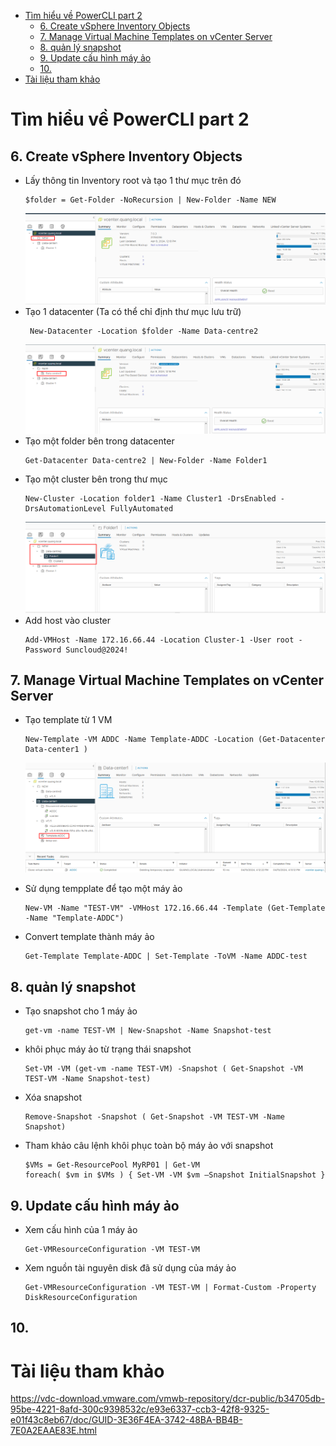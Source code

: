 - [Tìm hiểu về PowerCLI part 2](#tìm-hiểu-về-powercli-part-2)
  - [6. Create vSphere Inventory Objects](#6-create-vsphere-inventory-objects)
  - [7. Manage Virtual Machine Templates on vCenter Server](#7-manage-virtual-machine-templates-on-vcenter-server)
  - [8. quản lý snapshot](#8-quản-lý-snapshot)
  - [9. Update cấu hình máy ảo](#9-update-cấu-hình-máy-ảo)
  - [10.](#10)
- [Tài liệu tham khảo](#tài-liệu-tham-khảo)
# Tìm hiểu về PowerCLI part 2
## 6. Create vSphere Inventory Objects
- Lấy thông tin Inventory root và tạo 1 thư mục trên đó
  ```
  $folder = Get-Folder -NoRecursion | New-Folder -Name NEW
  ```
  ![Alt](/thuctap/anh/Screenshot_1112.png)
- Tạo 1 datacenter (Ta có thể chỉ định thư mục lưu trữ)
  ```
   New-Datacenter -Location $folder -Name Data-centre2
  ```
  ![Alt](/thuctap/anh/Screenshot_1113.png)
- Tạo một folder bên trong datacenter 
  ```
  Get-Datacenter Data-centre2 | New-Folder -Name Folder1
  ```
- Tạo một cluster bên trong thư mục
  ```
  New-Cluster -Location folder1 -Name Cluster1 -DrsEnabled -DrsAutomationLevel FullyAutomated
  ```
  ![Alt](/thuctap/anh/Screenshot_1114.png)
- Add host vào cluster
  ```
  Add-VMHost -Name 172.16.66.44 -Location Cluster-1 -User root -Password Suncloud@2024!
  ```
## 7. Manage Virtual Machine Templates on vCenter Server
- Tạo template từ 1 VM
  ```
  New-Template -VM ADDC -Name Template-ADDC -Location (Get-Datacenter Data-center1 )
  ```
  ![Alt](/thuctap/anh/Screenshot_1115.png)

- Sử dụng tempplate để tạo một máy ảo
  ```
  New-VM -Name "TEST-VM" -VMHost 172.16.66.44 -Template (Get-Template -Name "Template-ADDC")
  ```
- Convert template thành máy ảo
  ```
  Get-Template Template-ADDC | Set-Template -ToVM -Name ADDC-test
  ```
## 8. quản lý snapshot
- Tạo snapshot cho 1 máy ảo
  ```
  get-vm -name TEST-VM | New-Snapshot -Name Snapshot-test
  ```
- khôi phục máy ảo từ trạng thái snapshot
  ```
  Set-VM -VM (get-vm -name TEST-VM) -Snapshot ( Get-Snapshot -VM TEST-VM -Name Snapshot-test)
  ```
- Xóa snapshot
  ```
  Remove-Snapshot -Snapshot ( Get-Snapshot -VM TEST-VM -Name Snapshot)
  ```
- Tham khảo câu lệnh khôi phục toàn bộ máy ảo với snapshot
  ```
  $VMs = Get-ResourcePool MyRP01 | Get-VM
  foreach( $vm in $VMs ) { Set-VM -VM $vm –Snapshot InitialSnapshot }
  ```
## 9. Update cấu hình máy ảo
- Xem cấu hình của 1 máy ảo
  ```
  Get-VMResourceConfiguration -VM TEST-VM
  ```
- Xem nguồn tài nguyên disk đã sử dụng của máy ảo
  ```
  Get-VMResourceConfiguration -VM TEST-VM | Format-Custom -Property DiskResourceConfiguration
  ```
## 10. 

# Tài liệu tham khảo
https://vdc-download.vmware.com/vmwb-repository/dcr-public/b34705db-95be-4221-8afd-300c9398532c/e93e6337-ccb3-42f8-9325-e01f43c8eb67/doc/GUID-3E36F4EA-3742-48BA-BB4B-7E0A2EAAE83E.html